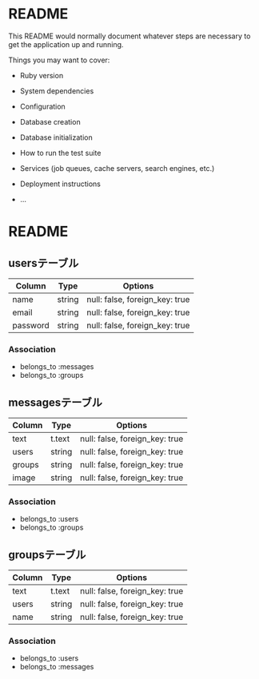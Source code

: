 # README

This README would normally document whatever steps are necessary to get the
application up and running.

Things you may want to cover:

* Ruby version

* System dependencies

* Configuration

* Database creation

* Database initialization

* How to run the test suite

* Services (job queues, cache servers, search engines, etc.)

* Deployment instructions

* ...

# README

## usersテーブル

|Column|Type|Options|
|------|----|-------|
|name|string|null: false, foreign_key: true|
|email|string|null: false, foreign_key: true|
|password|string|null: false, foreign_key: true|

### Association
- belongs_to :messages
- belongs_to :groups

## messagesテーブル

|Column|Type|Options|
|------|----|-------|
|text|t.text|null: false, foreign_key: true|
|users|string|null: false, foreign_key: true|
|groups|string|null: false, foreign_key: true|
|image|string|null: false, foreign_key: true|

### Association
- belongs_to :users
- belongs_to :groups

## groupsテーブル

|Column|Type|Options|
|------|----|-------|
|text|t.text|null: false, foreign_key: true|
|users|string|null: false, foreign_key: true|
|name|string|null: false, foreign_key: true|

### Association
- belongs_to :users
- belongs_to :messages




